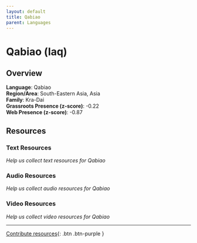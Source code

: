 ```yaml
---
layout: default
title: Qabiao
parent: Languages
---
```


# Qabiao (laq)

## Overview

**Language**: Qabiao  
**Region/Area**: South-Eastern Asia, Asia  
**Family**: Kra-Dai  
**Grassroots Presence (z-score)**: -0.22  
**Web Presence (z-score)**: -0.87  

## Resources

### Text Resources
*Help us collect text resources for Qabiao*

### Audio Resources
*Help us collect audio resources for Qabiao*

### Video Resources
*Help us collect video resources for Qabiao*

---

[Contribute resources](https://forms.office.com/e/1SfLJx3u1r){: .btn .btn-purple }

